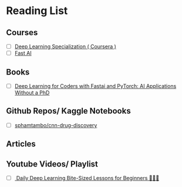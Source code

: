 # Reading List

## Courses

-   [ ] [Deep Learning Specialization ( Coursera )](https://www.coursera.org/specializations/deep-learning)
-   [ ] [Fast AI](https://course.fast.ai/)

## Books

-   [ ] [Deep Learning for Coders with Fastai and PyTorch: AI Applications Without a PhD](https://www.amazon.com/Deep-Learning-Coders-fastai-PyTorch/dp/1492045527)

## Github Repos/ Kaggle Notebooks

-   [ ] [sphamtambo/cnn-drug-discovery](https://github.com/sphamtambo/cnn-drug-discovery)

## Articles

## Youtube Videos/ Playlist

-   [ ] [ Daily Deep Learning Bite-Sized Lessons for Beginners 🧠💡🤖](https://www.youtube.com/watch?v=SSo8GlFRs98&list=PLZbbT5o_s2xrU89ew4c9A697v3cNaJULT&ab_channel=deeplizard)
